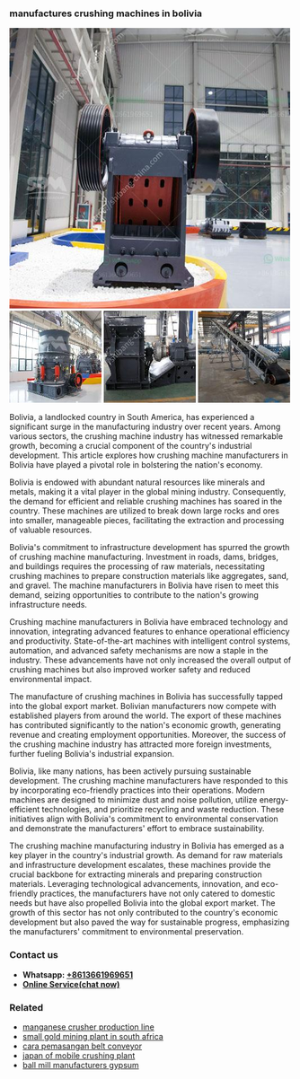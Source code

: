 <h3>manufactures crushing machines in bolivia</h3><img src='1706766919.jpg' alt=''><p>Bolivia, a landlocked country in South America, has experienced a significant surge in the manufacturing industry over recent years. Among various sectors, the crushing machine industry has witnessed remarkable growth, becoming a crucial component of the country's industrial development. This article explores how crushing machine manufacturers in Bolivia have played a pivotal role in bolstering the nation's economy.</p><p>  Bolivia is endowed with abundant natural resources like minerals and metals, making it a vital player in the global mining industry. Consequently, the demand for efficient and reliable crushing machines has soared in the country. These machines are utilized to break down large rocks and ores into smaller, manageable pieces, facilitating the extraction and processing of valuable resources.</p><p>   Bolivia's commitment to infrastructure development has spurred the growth of crushing machine manufacturing. Investment in roads, dams, bridges, and buildings requires the processing of raw materials, necessitating crushing machines to prepare construction materials like aggregates, sand, and gravel. The machine manufacturers in Bolivia have risen to meet this demand, seizing opportunities to contribute to the nation's growing infrastructure needs.</p><p>   Crushing machine manufacturers in Bolivia have embraced technology and innovation, integrating advanced features to enhance operational efficiency and productivity. State-of-the-art machines with intelligent control systems, automation, and advanced safety mechanisms are now a staple in the industry. These advancements have not only increased the overall output of crushing machines but also improved worker safety and reduced environmental impact.</p><p>   The manufacture of crushing machines in Bolivia has successfully tapped into the global export market. Bolivian manufacturers now compete with established players from around the world. The export of these machines has contributed significantly to the nation's economic growth, generating revenue and creating employment opportunities. Moreover, the success of the crushing machine industry has attracted more foreign investments, further fueling Bolivia's industrial expansion.</p><p>    Bolivia, like many nations, has been actively pursuing sustainable development. The crushing machine manufacturers have responded to this by incorporating eco-friendly practices into their operations. Modern machines are designed to minimize dust and noise pollution, utilize energy-efficient technologies, and prioritize recycling and waste reduction. These initiatives align with Bolivia's commitment to environmental conservation and demonstrate the manufacturers' effort to embrace sustainability.</p><p>The crushing machine manufacturing industry in Bolivia has emerged as a key player in the country's industrial growth. As demand for raw materials and infrastructure development escalates, these machines provide the crucial backbone for extracting minerals and preparing construction materials. Leveraging technological advancements, innovation, and eco-friendly practices, the manufacturers have not only catered to domestic needs but have also propelled Bolivia into the global export market. The growth of this sector has not only contributed to the country's economic development but also paved the way for sustainable progress, emphasizing the manufacturers' commitment to environmental preservation.</p><h3>Contact us</h3><ul><li><strong>Whatsapp:&nbsp;<a href="https://wa.me/8613661969651">+8613661969651</a></strong></li><li><a href="https://swt.shibang-china.com/?git&amp;zhl&amp;manufactures crushing machines in bolivia"><strong>Online Service(chat now)</strong></a></li></ul><h3>Related</h3><ul><li><a href='manganese crusher production line.md'>manganese crusher production line</a></li><li><a href='small gold mining plant in south africa.md'>small gold mining plant in south africa</a></li><li><a href='cara pemasangan belt conveyor.md'>cara pemasangan belt conveyor</a></li><li><a href='japan of mobile crushing plant.md'>japan of mobile crushing plant</a></li><li><a href='ball mill manufacturers gypsum.md'>ball mill manufacturers gypsum</a></li></ul>